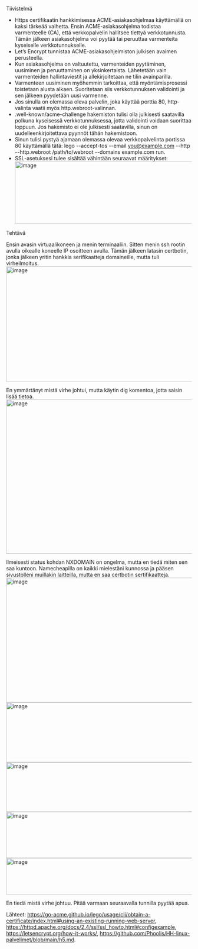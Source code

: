 Tiivistelmä
- Https certifikaatin hankkimisessa ACME-asiakasohjelmaa käyttämällä on kaksi tärkeää vaihetta. Ensin ACME-asiakasohjelma todistaa varmenteelle (CA), että verkkopalvelin hallitsee tiettyä verkkotunnusta. Tämän jälkeen asiakasohjelma voi pyytää tai peruuttaa varmenteita kyseiselle verkkotunnukselle.
- Let’s Encrypt tunnistaa ACME-asiakasohjelmiston julkisen avaimen perusteella.
- Kun asiakasohjelma on valtuutettu, varmenteiden pyytäminen, uusiminen ja peruuttaminen on yksinkertaista. Lähetetään vain varmenteiden hallintaviestit ja allekirjoitetaan ne tilin avainparilla.
- Varmenteen uusiminen myöhemmin tarkoittaa, että myöntämisprosessi toistetaan alusta alkaen. Suoritetaan siis verkkotunnuksen validointi ja sen jälkeen pyydetään uusi varmenne.
- Jos sinulla on olemassa oleva palvelin, joka käyttää porttia 80, http-valinta vaatii myös http.webroot-valinnan.
- .well-known/acme-challenge hakemiston tulisi olla julkisesti saatavilla polkuna kyseisessä verkkotunnuksessa, jotta validointi voidaan suorittaa loppuun. Jos hakemisto ei ole julkisesti saatavilla, sinun on uudelleenkirjoitettava pyynnöt tähän hakemistoon.
- Sinun tulisi pystyä ajamaan olemassa olevaa verkkopalvelinta portissa 80 käyttämällä tätä: lego --accept-tos --email you@example.com --http --http.webroot /path/to/webroot --domains example.com run.
- SSL-asetuksesi tulee sisältää vähintään seuraavat määritykset: <img width="551" height="168" alt="image" src="https://github.com/user-attachments/assets/61fee65d-1100-4763-8e6f-1c970521cb5f" />



Tehtävä

Ensin avasin virtuaalikoneen ja menin terminaaliin. Sitten menin ssh rootin avulla oikealle koneelle IP osoitteen avulla. 
Tämän jälkeen latasin certbotin, jonka jälkeen yritin hankkia serifikaatteja domaineille, mutta tuli virheilmoitus.
<img width="1276" height="312" alt="image" src="https://github.com/user-attachments/assets/38f8183c-1a6c-4e20-9fcf-b043ce4d70b5" />

En ymmärtänyt mistä virhe johtui, mutta käytin dig komentoa, jotta saisin lisää tietoa.
<img width="1301" height="417" alt="image" src="https://github.com/user-attachments/assets/b016df18-0861-4139-a2ec-91480efeadcd" />

Ilmeisesti status kohdan NXDOMAIN on ongelma, mutta en tiedä miten sen saa kuntoon. Namecheapilla on kaikki mielestäni kunnossa ja pääsen sivustolleni muillakin laitteilla, mutta en saa certbotin sertifikaatteja.
<img width="1124" height="337" alt="image" src="https://github.com/user-attachments/assets/fed7c035-ecbd-43d7-bb80-22f6f6676d45" />
<img width="1146" height="162" alt="image" src="https://github.com/user-attachments/assets/3f509d5b-551f-400b-ab72-a4e447e314f5" />
<img width="1144" height="134" alt="image" src="https://github.com/user-attachments/assets/91f6f3f7-55fc-49dd-bd89-5cedd8dc12f7" />
<img width="1148" height="125" alt="image" src="https://github.com/user-attachments/assets/c0f3478e-114c-4d13-b511-265c07681d49" />
<img width="1150" height="99" alt="image" src="https://github.com/user-attachments/assets/695a533e-37c4-4226-8909-86d39c63c3ea" />

En tiedä mistä virhe johtuu. Pitää varmaan seuraavalla tunnilla pyytää apua.


Lähteet: https://go-acme.github.io/lego/usage/cli/obtain-a-certificate/index.html#using-an-existing-running-web-server, https://httpd.apache.org/docs/2.4/ssl/ssl_howto.html#configexample, https://letsencrypt.org/how-it-works/, https://github.com/Phoolis/HH-linux-palvelimet/blob/main/h5.md.







